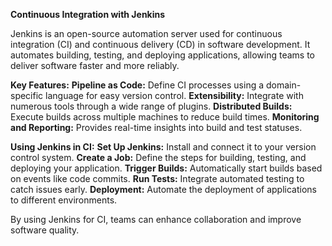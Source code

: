 **Continuous Integration with Jenkins**

Jenkins is an open-source automation server used for continuous integration (CI) and continuous delivery (CD) in software development. 
It automates building, testing, and deploying applications, allowing teams to deliver software faster and more reliably.

**Key Features:**
**Pipeline as Code:** Define CI processes using a domain-specific language for easy version control.
**Extensibility:** Integrate with numerous tools through a wide range of plugins.
**Distributed Builds:** Execute builds across multiple machines to reduce build times.
**Monitoring and Reporting:** Provides real-time insights into build and test statuses.

**Using Jenkins in CI:**
**Set Up Jenkins:** Install and connect it to your version control system.
**Create a Job:** Define the steps for building, testing, and deploying your application.
**Trigger Builds:** Automatically start builds based on events like code commits.
**Run Tests:** Integrate automated testing to catch issues early.
**Deployment:** Automate the deployment of applications to different environments.

By using Jenkins for CI, teams can enhance collaboration and improve software quality.
